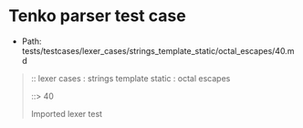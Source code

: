 # Tenko parser test case

- Path: tests/testcases/lexer_cases/strings_template_static/octal_escapes/40.md

> :: lexer cases : strings template static : octal escapes
>
> ::> 40
>
> Imported lexer test
>
> <template pure> ZeroToThreeOctalDigit [lookahead @{x2209}@ OctalDigit] (end of string)

## Input

`````js
`\22`
`````

## Output

_Note: the whole output block is auto-generated. Manual changes will be overwritten!_

Below follow outputs in four parsing modes: sloppy mode, strict mode script goal, module goal, web compat mode (always sloppy).

Note that the output parts are auto-generated by the test runner to reflect actual result.

### Sloppy mode

Parsed with script goal and as if the code did not start with strict mode header.

`````
throws: Parser error!
  Template contained an illegal escape, illegal in a statement

start@1:0, error@1:0
╔══╦════════════════
 1 ║ `\22`
   ║ ^------- error
╚══╩════════════════

`````

### Strict mode

Parsed with script goal but as if it was starting with `"use strict"` at the top.

_Output same as sloppy mode._

### Module goal

Parsed with the module goal.

_Output same as sloppy mode._

### Web compat mode

Parsed in sloppy script mode but with the web compat flag enabled.

_Output same as sloppy mode._
